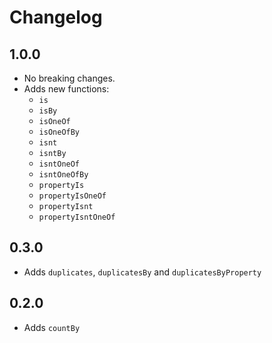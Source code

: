 # Changelog

## 1.0.0

- No breaking changes.
- Adds new functions:
  - `is`
  - `isBy`
  - `isOneOf`
  - `isOneOfBy`
  - `isnt`
  - `isntBy`
  - `isntOneOf`
  - `isntOneOfBy`
  - `propertyIs`
  - `propertyIsOneOf`
  - `propertyIsnt`
  - `propertyIsntOneOf`

## 0.3.0

- Adds `duplicates`, `duplicatesBy` and `duplicatesByProperty`

## 0.2.0

- Adds `countBy`
